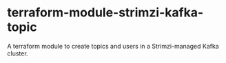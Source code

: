 # terraform-module-strimzi-kafka-topic

A terraform module to create topics and users in a Strimzi-managed Kafka cluster.

<!-- BEGINNING OF PRE-COMMIT-TERRAFORM DOCS HOOK -->

<!-- END OF PRE-COMMIT-TERRAFORM DOCS HOOK -->

